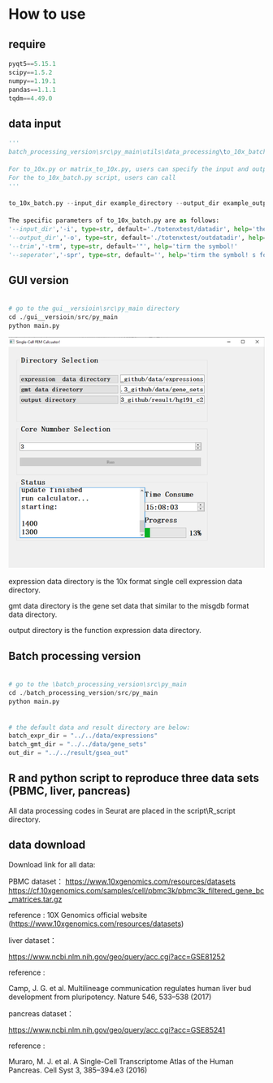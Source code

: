 # How to use

## require

```python
pyqt5==5.15.1
scipy==1.5.2
numpy==1.19.1
pandas==1.1.1
tqdm==4.49.0
```
## data input
```python
'''
batch_processing_version\src\py_main\utils\data_processing\to_10x_batch.py is a batch conversion tool.

For to_10x.py or matrix_to_10x.py, users can specify the input and output file names by specifying the inputfile and outputdir variables in the script.
For the to_10x_batch.py script, users can call 
'''

to_10x_batch.py --input_dir example_directory --output_dir example_output_directory for batch transcription.

The specific parameters of to_10x_batch.py are as follows:
'--input_dir','-i', type=str, default='./totenxtest/datadir', help='the input data directory!'
'--output_dir','-o', type=str, default='./totenxtest/outdatadir', help='the output data directory!'
'--trim','-trm', type=str, default='"', help='tirm the symbol!'
'--seperater','-spr', type=str, default='', help='tirm the symbol! s for space '
```

## GUI version

```python

# go to the gui__versioin\src\py_main directory
cd ./gui__versioin/src/py_main
python main.py


```



![image-20201202143317111](./image-20201202143317111.png)



expression data directory is the 10x format single cell expression data directory.

gmt data directory is the gene set data that similar to the misgdb format data directory.

output directory is the function expression data directory.





## Batch processing version

```python

# go to the \batch_processing_version\src\py_main
cd ./batch_processing_version/src/py_main
python main.py


# the default data and result directory are below:
batch_expr_dir = "../../data/expressions"
batch_gmt_dir = "../../data/gene_sets"
out_dir = "../../result/gsea_out"


```

## R and python script to reproduce three data sets (PBMC, liver, pancreas)

All data processing codes in Seurat are placed in the script\R_script directory.



## data download

Download link for all data:

PBMC dataset：
https://www.10xgenomics.com/resources/datasets
https://cf.10xgenomics.com/samples/cell/pbmc3k/pbmc3k_filtered_gene_bc_matrices.tar.gz

reference :
10X Genomics official website (https://www.10xgenomics.com/resources/datasets)



liver dataset：

https://www.ncbi.nlm.nih.gov/geo/query/acc.cgi?acc=GSE81252

reference :

Camp, J. G. et al. Multilineage communication regulates human liver bud development from pluripotency. Nature 546, 533–538 (2017)



pancreas dataset：

https://www.ncbi.nlm.nih.gov/geo/query/acc.cgi?acc=GSE85241

reference :

Muraro, M. J. et al. A Single-Cell Transcriptome Atlas of the Human Pancreas. Cell Syst 3, 385–394.e3 (2016)

